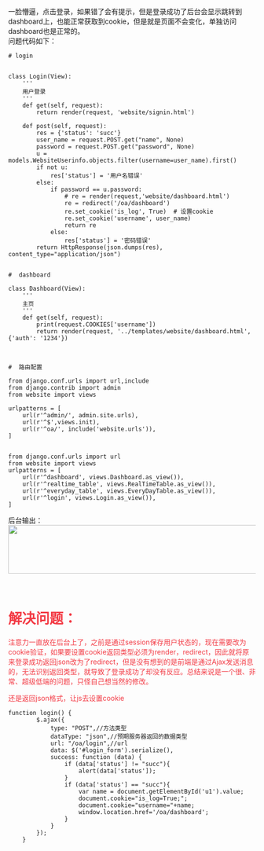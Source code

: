 <p>一脸懵逼，点击登录，如果错了会有提示，但是登录成功了后台会显示跳转到dashboard上，也能正常获取到cookie，但是就是页面不会变化，单独访问dashboard也是正常的。<br />
问题代码如下：</p>

<pre class="has">
<code class="language-python"># login   


class Login(View):
    '''
    用户登录
    '''
    def get(self, request):
        return render(request, 'website/signin.html')

    def post(self, request):
        res = {'status': 'succ'}
        user_name = request.POST.get("name", None)
        password = request.POST.get("password", None)
        u = models.WebsiteUserinfo.objects.filter(username=user_name).first()
        if not u:
            res['status'] = '用户名错误'
        else:
            if password == u.password:
                # re = render(request,'website/dashboard.html')
                re = redirect('/oa/dashboard')
                re.set_cookie('is_log', True)  # 设置cookie
                re.set_cookie('username', user_name)
                return re
            else:
                res['status'] = '密码错误'
        return HttpResponse(json.dumps(res), content_type="application/json")


#  dashboard

class Dashboard(View):
    '''
    主页
    '''
    def get(self, request):
        print(request.COOKIES['username'])
        return render(request, '../templates/website/dashboard.html', {'auth': '1234'})



#  路由配置

from django.conf.urls import url,include
from django.contrib import admin
from website import views

urlpatterns = [
    url(r'^admin/', admin.site.urls),
    url(r'^$',views.init),
    url(r'^oa/', include('website.urls')),
]


from django.conf.urls import url
from website import views
urlpatterns = [
    url(r'^dashboard', views.Dashboard.as_view()),
    url(r'^realtime_table', views.RealTimeTable.as_view()),
    url(r'^everyday_table', views.EveryDayTable.as_view()),
    url(r'^login', views.Login.as_view()),
]</code></pre>

<p>后台输出：<br /><img alt="" class="has" height="99" src="https://img-blog.csdn.net/20180830100235311?watermark/2/text/aHR0cHM6Ly9ibG9nLmNzZG4ubmV0L0Zhbk1MZWk=/font/5a6L5L2T/fontsize/400/fill/I0JBQkFCMA==/dissolve/70" width="685" /></p>

<p> </p>

<h1><span style="color:#f33b45;"><strong>解决问题：</strong></span></h1>

<p><span style="color:#f33b45;">注意力一直放在后台上了，之前是通过session保存用户状态的，现在需要改为cookie验证，如果要设置cookie返回类型必须为render，</span><span style="color:#f33b45;">redirect，因此</span><span style="color:#f33b45;">就将原来登录成功返回json改为了</span><span style="color:#f33b45;">redirect，但是没有想到的是前端是通过Ajax发送消息的，无法识别返回类型，就导致了登录成功了却没有反应。总结来说是一个很、非常、超级低端的问题，只怪自己想当然的修改。</span></p>

<p><span style="color:#f33b45;">还是返回json格式，让js去设置cookie</span></p>

<pre class="has">
<code class="language-javascript">function login() {
        $.ajax({
            type: "POST",//方法类型
            dataType: "json",//预期服务器返回的数据类型
            url: "/oa/login",//url
            data: $('#login_form').serialize(),
            success: function (data) {
                if (data['status'] != "succ"){
                    alert(data['status']);
                }
                if (data['status'] == "succ"){
                    var name = document.getElementById('u1').value;
                    document.cookie="is_log=True;";
                    document.cookie="username="+name;
                    window.location.href='/oa/dashboard';
                }
            }
        });
    }</code></pre>

<p> </p>